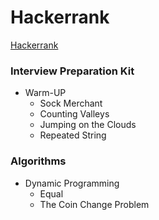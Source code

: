 # Hackerrank
[Hackerrank](https://www.hackerrank.com/)   

### Interview Preparation Kit
- Warm-UP
    - Sock Merchant
    - Counting Valleys
    - Jumping on the Clouds
    - Repeated String


### Algorithms
- Dynamic Programming
    - Equal
    - The Coin Change Problem



